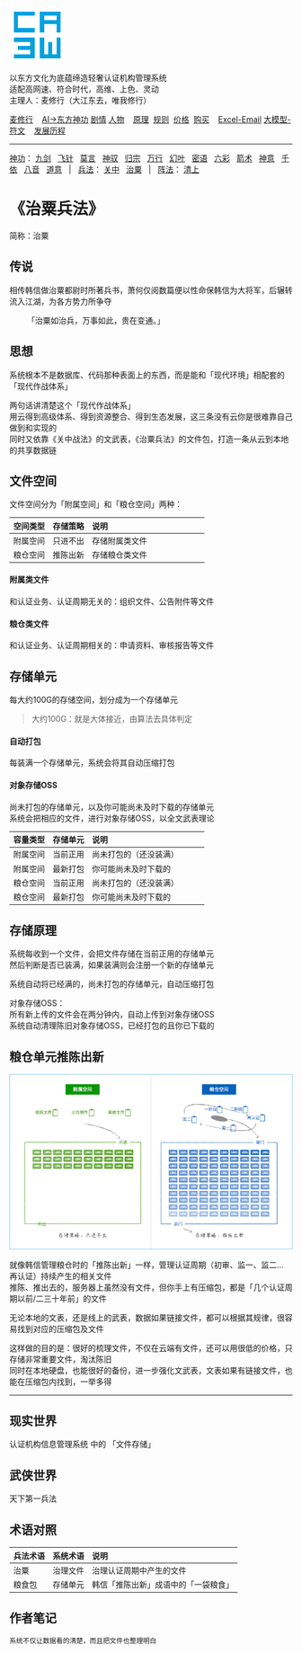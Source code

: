 ![](../../static/ca3w.png "ca3w 认证机构管理系统")

以东方文化为底蕴缔造轻奢认证机构管理系统 <br/>
适配高网速、符合时代，高维、上色、灵动 <br/>
主理人：麦修行（大江东去，唯我修行）

[麦修行][]&nbsp;&nbsp;&nbsp;&nbsp;[AI->东方神功][东方神功]&nbsp;[剧情][]&nbsp;[人物][]&nbsp;&nbsp;&nbsp;&nbsp;[原理][]&nbsp;&nbsp;[规则][]&nbsp;&nbsp;[价格][]&nbsp;&nbsp;[购买][]&nbsp;&nbsp;&nbsp;&nbsp;[Excel-Email][]&nbsp;[大模型-符文][]&nbsp;&nbsp;&nbsp;&nbsp;[发展历程][]

[麦修行]: https://github.com/ca3w/BEST
[东方神功]: https://github.com/ca3w/ai-dongfangshengong
[剧情]: https://github.com/ca3w/dongfangernvqing/blob/main/root/BEST.md
[人物]: https://github.com/ca3w/dongfangernvqing/blob/main/root/renwu.md
[原理]: https://github.com/ca3w/key
[规则]: https://github.com/ca3w/rule
[价格]: https://github.com/ca3w/pricing
[购买]: https://github.com/ca3w/howtobuy
[Excel-Email]: https://github.com/ca3w/excel-email
[大模型-符文]: https://github.com/ca3w/largemodel-rune
[发展历程]: https://github.com/ca3w/development

***

[神功][]：&nbsp;[九剑][]&nbsp;&nbsp;&nbsp;[飞针][]&nbsp;&nbsp;&nbsp;[莫言][]&nbsp;&nbsp;&nbsp;[神驭][]&nbsp;&nbsp;&nbsp;[归宗][]&nbsp;&nbsp;&nbsp;[万行][]&nbsp;&nbsp;&nbsp;[幻叶][]&nbsp;&nbsp;&nbsp;[密语][]&nbsp;&nbsp;&nbsp;[六彩][]&nbsp;&nbsp;&nbsp;[箭术][]&nbsp;&nbsp;&nbsp;[神意][]&nbsp;&nbsp;&nbsp;[千依][]&nbsp;&nbsp;&nbsp;[八音][]&nbsp;&nbsp;&nbsp;[道意][]&nbsp;&nbsp;&nbsp;|&nbsp;&nbsp;&nbsp;[兵法][]：&nbsp;[关中][]&nbsp;&nbsp;&nbsp;[治粟][]&nbsp;&nbsp;&nbsp;|&nbsp;&nbsp;&nbsp;[阵法][]：&nbsp;[清上][]

[神功]: https://github.com/ca3w/ai-dongfangshengong

[九剑]: ../../wugong/fuyaojiujian/BEST.md
[飞针]: ../../wugong/feizhenbaodian/BEST.md
[莫言]: ../../wugong/moyan/BEST.md
[神驭]: ../../wugong/shenyu/BEST.md
[归宗]: ../../wugong/baichuanguizong/BEST.md
[万行]: ../../wugong/yufengwanxing/BEST.md
[幻叶]: ../../wugong/huanyezhi/BEST.md
[密语]: ../../wugong/chenqiaomiyu/BEST.md
[六彩]: ../../wugong/liucaishenjian/BEST.md
[箭术]: ../../wugong/linjiajianshu/BEST.md
[神意]: ../../wugong/shenyiduoxinzhao/BEST.md
[千依]: ../../wugong/qianyizijian/BEST.md
[八音]: ../../wugong/bayinshengxin/BEST.md
[道意]: ../../wugong/daoyicuican/BEST.md

[兵法]: https://github.com/ca3w/ai-dongfangshengong#兵法目录

[关中]: ../../bingfa/guanzhongzhanfa/BEST.md
[治粟]: ../../bingfa/zhisubingfa/BEST.md

[阵法]: https://github.com/ca3w/ai-dongfangshengong#阵法目录

[清上]: ../../zhenfa/qingshangbeidouzhen/BEST.md

# 《治粟兵法》

简称：治粟

## 传说

相传韩信做治粟都尉时所著兵书，萧何仅阅数篇便以性命保韩信为大将军，后辗转流入江湖，为各方势力所争夺

&nbsp;&nbsp;&nbsp;&nbsp;&nbsp;&nbsp;&nbsp;&nbsp;「治粟如治兵，万事如此，贵在变通。」

## 思想

系统根本不是数据库、代码那种表面上的东西，而是能和「现代环境」相配套的「现代作战体系」

两句话讲清楚这个「现代作战体系」 <br/>
用云得到高级体系、得到资源整合、得到生态发展，这三条没有云你是很难靠自己做到和实现的 <br/>
同时又依靠《关中战法》的文武表，《治粟兵法》的文件包，打造一条从云到本地的共享数据链

## 文件空间

文件空间分为「附属空间」和「粮仓空间」两种：

空间类型  |存储策略  |说明&nbsp;&nbsp;&nbsp;&nbsp;&nbsp;&nbsp;&nbsp;&nbsp;&nbsp;&nbsp;&nbsp;&nbsp;&nbsp;&nbsp;&nbsp;&nbsp;&nbsp;&nbsp;&nbsp;&nbsp;&nbsp;&nbsp;&nbsp;&nbsp;&nbsp;&nbsp;&nbsp;&nbsp;&nbsp;&nbsp;&nbsp;&nbsp;&nbsp;&nbsp;&nbsp;&nbsp;&nbsp;&nbsp;&nbsp;&nbsp;&nbsp;&nbsp;&nbsp;&nbsp;
----------|----------|:---------------
附属空间  |只进不出  |存储附属类文件
粮仓空间  |推陈出新  |存储粮仓类文件

#### 附属类文件

和认证业务、认证周期无关的：组织文件、公告附件等文件

#### 粮仓类文件

和认证业务、认证周期相关的：申请资料、审核报告等文件

## 存储单元

每大约100G的存储空间，划分成为一个存储单元
> 大约100G：就是大体接近，由算法去具体判定

#### 自动打包

每装满一个存储单元，系统会将其自动压缩打包

#### 对象存储OSS

尚未打包的存储单元，以及你可能尚未及时下载的存储单元 <br/>
系统会把相应的文件，进行对象存储OSS，以全文武表理论

容量类型  |存储单元  |说明&nbsp;&nbsp;&nbsp;&nbsp;&nbsp;&nbsp;&nbsp;&nbsp;&nbsp;&nbsp;&nbsp;&nbsp;&nbsp;&nbsp;&nbsp;&nbsp;&nbsp;&nbsp;&nbsp;&nbsp;&nbsp;&nbsp;&nbsp;&nbsp;&nbsp;&nbsp;&nbsp;&nbsp;&nbsp;&nbsp;&nbsp;&nbsp;&nbsp;&nbsp;&nbsp;&nbsp;&nbsp;&nbsp;&nbsp;&nbsp;&nbsp;&nbsp;&nbsp;&nbsp;
----------|----------|:-----------------------
附属空间  |当前正用  |尚未打包的（还没装满）
附属空间  |最新打包  |你可能尚未及时下载的
粮仓空间  |当前正用  |尚未打包的（还没装满）
粮仓空间  |最新打包  |你可能尚未及时下载的

## 存储原理

系统每收到一个文件，会把文件存储在当前正用的存储单元 <br/>
然后判断是否已装满，如果装满则会注册一个新的存储单元

系统自动将已经满的，尚未打包的存储单元，自动压缩打包

对象存储OSS： <br/>
所有新上传的文件会在两分钟内，自动上传到对象存储OSS <br/>
系统自动清理陈旧对象存储OSS，已经打包的且你已下载的

## 粮仓单元推陈出新

![](./static/01-tuichenchuxin.jpg "认证机构信息管理系统 粮仓单元推陈出新")

就像韩信管理粮仓时的「推陈出新」一样，管理认证周期（初审、监一、监二... 再认证）持续产生的相关文件 <br/>
推陈、推出去的，服务器上虽然没有文件，但你手上有压缩包，都是「几个认证周期以前/二三十年前」的文件

无论本地的文表，还是线上的武表，数据如果链接文件，都可以根据其规律，很容易找到对应的压缩包及文件

这样做的目的是：很好的梳理文件，不仅在云端有文件，还可以用很低的价格，只存储非常重要文件，淘汰陈旧 <br/>
同时在本地硬盘，也能很好的备份，进一步强化文武表，文表如果有链接文件，也能在压缩包内找到，一举多得

***

## 现实世界

认证机构信息管理系统 中的 「文件存储」

## 武侠世界

天下第一兵法

## 术语对照

兵法术语  |系统术语    |说明
:---------|:-----------|:-------------------------------------
治粟      |治理文件    |治理认证周期中产生的文件
粮食包    |存储单元    |韩信「推陈出新」成语中的「一袋粮食」

## 作者笔记

```text
系统不仅让数据看的清楚，而且把文件也整理明白
```
